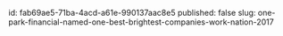 id: fab69ae5-71ba-4acd-a61e-990137aac8e5
published: false
slug: one-park-financial-named-one-best-brightest-companies-work-nation-2017
